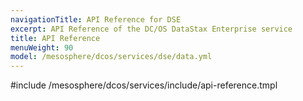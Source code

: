 ```yaml
---
navigationTitle: API Reference for DSE
excerpt: API Reference of the DC/OS DataStax Enterprise service
title: API Reference
menuWeight: 90
model: /mesosphere/dcos/services/dse/data.yml
---
```


#include /mesosphere/dcos/services/include/api-reference.tmpl
